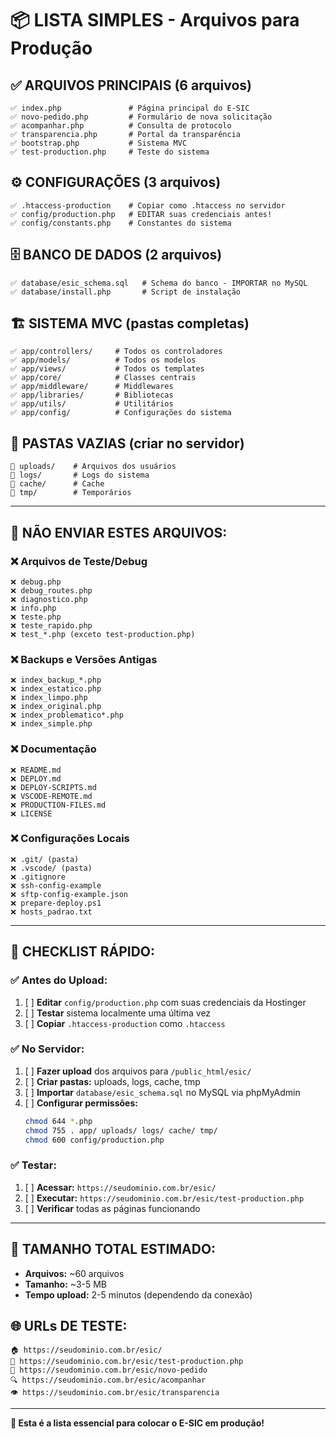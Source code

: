 # 📦 LISTA SIMPLES - Arquivos para Produção

## ✅ ARQUIVOS PRINCIPAIS (6 arquivos)
```
✅ index.php               # Página principal do E-SIC
✅ novo-pedido.php         # Formulário de nova solicitação  
✅ acompanhar.php          # Consulta de protocolo
✅ transparencia.php       # Portal da transparência
✅ bootstrap.php           # Sistema MVC
✅ test-production.php     # Teste do sistema
```

## ⚙️ CONFIGURAÇÕES (3 arquivos)
```
✅ .htaccess-production    # Copiar como .htaccess no servidor
✅ config/production.php   # EDITAR suas credenciais antes!
✅ config/constants.php    # Constantes do sistema
```

## 🗄️ BANCO DE DADOS (2 arquivos)
```
✅ database/esic_schema.sql   # Schema do banco - IMPORTAR no MySQL
✅ database/install.php       # Script de instalação
```

## 🏗️ SISTEMA MVC (pastas completas)
```
✅ app/controllers/     # Todos os controladores
✅ app/models/          # Todos os modelos  
✅ app/views/           # Todos os templates
✅ app/core/            # Classes centrais
✅ app/middleware/      # Middlewares
✅ app/libraries/       # Bibliotecas
✅ app/utils/           # Utilitários
✅ app/config/          # Configurações do sistema
```

## 📁 PASTAS VAZIAS (criar no servidor)
```
📂 uploads/    # Arquivos dos usuários
📂 logs/       # Logs do sistema  
📂 cache/      # Cache
📂 tmp/        # Temporários
```

---

## 🚫 NÃO ENVIAR ESTES ARQUIVOS:

### ❌ Arquivos de Teste/Debug
```
❌ debug.php
❌ debug_routes.php  
❌ diagnostico.php
❌ info.php
❌ teste.php
❌ teste_rapido.php
❌ test_*.php (exceto test-production.php)
```

### ❌ Backups e Versões Antigas
```
❌ index_backup_*.php
❌ index_estatico.php
❌ index_limpo.php
❌ index_original.php
❌ index_problematico*.php
❌ index_simple.php
```

### ❌ Documentação
```
❌ README.md
❌ DEPLOY.md
❌ DEPLOY-SCRIPTS.md
❌ VSCODE-REMOTE.md
❌ PRODUCTION-FILES.md
❌ LICENSE
```

### ❌ Configurações Locais
```
❌ .git/ (pasta)
❌ .vscode/ (pasta)
❌ .gitignore
❌ ssh-config-example
❌ sftp-config-example.json
❌ prepare-deploy.ps1
❌ hosts_padrao.txt
```

---

## 🎯 CHECKLIST RÁPIDO:

### ✅ Antes do Upload:
1. [ ] **Editar** `config/production.php` com suas credenciais da Hostinger
2. [ ] **Testar** sistema localmente uma última vez
3. [ ] **Copiar** `.htaccess-production` como `.htaccess`

### ✅ No Servidor:
1. [ ] **Fazer upload** dos arquivos para `/public_html/esic/`
2. [ ] **Criar pastas:** uploads, logs, cache, tmp
3. [ ] **Importar** `database/esic_schema.sql` no MySQL via phpMyAdmin
4. [ ] **Configurar permissões:**
   ```bash
   chmod 644 *.php
   chmod 755 . app/ uploads/ logs/ cache/ tmp/
   chmod 600 config/production.php
   ```

### ✅ Testar:
1. [ ] **Acessar:** `https://seudominio.com.br/esic/`
2. [ ] **Executar:** `https://seudominio.com.br/esic/test-production.php`
3. [ ] **Verificar** todas as páginas funcionando

---

## 💾 TAMANHO TOTAL ESTIMADO:
- **Arquivos:** ~60 arquivos
- **Tamanho:** ~3-5 MB
- **Tempo upload:** 2-5 minutos (dependendo da conexão)

## 🌐 URLs DE TESTE:
```
🏠 https://seudominio.com.br/esic/
🧪 https://seudominio.com.br/esic/test-production.php
📝 https://seudominio.com.br/esic/novo-pedido
🔍 https://seudominio.com.br/esic/acompanhar  
👁️ https://seudominio.com.br/esic/transparencia
```

---

**🚀 Esta é a lista essencial para colocar o E-SIC em produção!**